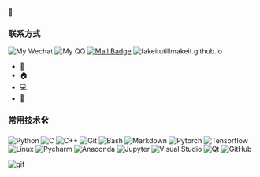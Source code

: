 ###
 👋

### 联系方式
![My Wechat](https://img.shields.io/badge/WeChat-lijinmerryeveryday-red?style=flat&logo=WeChat)
![My QQ](https://img.shields.io/badge/QQ-2809338085-red?style=flat&logo=TencentQQ&logoColor=FFD700)
[![Mail Badge](https://img.shields.io/badge/Mail-2809338085@qq.com-red?style=flat&logo=Minutemailer&logoColor=white&link=mailto:2809338085@qq.com)](mailto:2809338085@qq.com)
![fakeitutillmakeit.github.io](https://img.shields.io/twitter/url?color=green&label=fakeitutillmakeit.github.io&logo=rss&logoColor=orange&url=https%3A%2F%2Ffakeitutillmakeit.github.io%2F)


- 💁 
- 🏠 
- 💻 
- 📝 

### 常用技术🛠

![Python](https://img.shields.io/badge/-Python-333333?style=flat&logo=Python&logoColor=1E90FF&color=483D8B)
![C](https://img.shields.io/badge/-C-333333?style=flat&logo=C&logoColor=FFA500&color=483D8B)
![C++](https://img.shields.io/badge/-C++-333333?style=flat&logo=cplusplus&logoColor=00BFFF&color=483D8B)
![Git](https://img.shields.io/badge/-Git-333333?style=flat&logo=git&color=483D8B)
![Bash](https://img.shields.io/badge/-Bash-333333?style=flat&logo=iTerm2&color=483D8B&logoColor=FFFFFF)
![Markdown](https://img.shields.io/badge/-Markdown-333333?style=flat&logo=markdown&color=483D8B)
![Pytorch](https://img.shields.io/badge/-Pytorch-333333?style=flat&logo=Pytorch&color=483D8B)
![Tensorflow](https://img.shields.io/badge/-Tensorflow-333333?style=flat&logo=Tensorflow&color=483D8B)
![Linux](https://img.shields.io/badge/-Linux-333333?style=flat&logo=Linux&logoColor=FCC624&color=483D8B)
![Pycharm](https://img.shields.io/badge/-Pycharm-333333?style=flat&logo=PyCharm&logoColor=FFFFFF&color=483D8B)
![Anaconda](https://img.shields.io/badge/-Anaconda-333333?style=flat&logo=Anaconda&color=483D8B)
![Jupyter](https://img.shields.io/badge/-Jupyter-333333?style=flat&logo=Jupyter&color=483D8B)
![Visual Studio](https://img.shields.io/badge/-VisualStudio-333333?style=flat&logo=VisualStudio&color=483D8B)
![Qt](https://img.shields.io/badge/-Qt-333333?style=flat&logo=Qt&color=483D8B)
![GitHub](https://img.shields.io/badge/-GitHub-333333?style=flat&logo=github&color=483D8B)

![gif](https://user-images.githubusercontent.com/30925114/190095159-2dee53c9-57d0-4c83-8949-9a71936f3e07.png)







